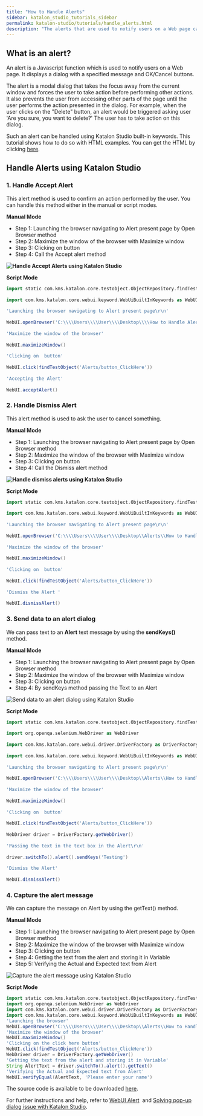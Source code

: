 ```yaml
---
title: "How to Handle Alerts"
sidebar: katalon_studio_tutorials_sidebar
permalink: katalon-studio/tutorials/handle_alerts.html
description: "The alerts that are used to notify users on a Web page can be handled using Katalon Studio. This tutorial shows how to do so with HTML examples."
---
```

What is an alert?
-----------------

An alert is a Javascript function which is used to notify users on a Web page. It displays a dialog with a specified message and OK/Cancel buttons.

The alert is a modal dialog that takes the focus away from the current window and forces the user to take action before performing other actions. It also prevents the user from accessing other parts of the page until the user performs the action presented in the dialog. For example, when the user clicks on the "Delete" button, an alert would be triggered asking user 'Are you sure, you want to delete?' The user has to take action on this dialog.

Such an alert can be handled using Katalon Studio built-in keywords. This tutorial shows how to do so with HTML examples. You can get the HTML by clicking [here](https://github.com/katalon-studio/katalon-web-automation/blob/master/Html%20Files/How%20to%20Handle%20Alerts2.html).

Handle Alerts using Katalon Studio
----------------------------------

### 1\. Handle Accept Alert

This alert method is used to confirm an action performed by the user. You can handle this method either in the manual or script modes.

**Manual Mode**

*   Step 1: Launching the browser navigating to Alert present page by Open Browser method
*   Step 2: Maximize the window of the browser with Maximize window
*   Step 3: Clicking on button
*   Step 4: Call the Accept alert method

**![Handle Accept Alerts using Katalon Studio](../../images/katalon-studio/tutorials/handle_alerts/Handle-accept-alert.png)**

**Script Mode**

```groovy
import static com.kms.katalon.core.testobject.ObjectRepository.findTestObject
 
import com.kms.katalon.core.webui.keyword.WebUiBuiltInKeywords as WebUI
 
'Launching the browser navigating to Alert present page\r\n'
 
WebUI.openBrowser('C:\\\\Users\\\\User\\\\Desktop\\\\How to Handle Alerts.html')
 
'Maximize the window of the browser'
 
WebUI.maximizeWindow()
 
'Clicking on  button'
 
WebUI.click(findTestObject('Alerts/button_ClickHere'))
 
'Accepting the Alert'
 
WebUI.acceptAlert()

```

### 2\. Handle Dismiss Alert

This alert method is used to ask the user to cancel something.

**Manual Mode**

*   Step 1: Launching the browser navigating to Alert present page by Open Browser method
*   Step 2: Maximize the window of the browser with Maximize window
*   Step 3: Clicking on button
*   Step 4: Call the Dismiss alert method

**![Handle dismiss alerts using Katalon Studio](../../images/katalon-studio/tutorials/handle_alerts/Handle-dismiss-alert.png)**

**Script Mode**

```groovy
import static com.kms.katalon.core.testobject.ObjectRepository.findTestObject
 
import com.kms.katalon.core.webui.keyword.WebUiBuiltInKeywords as WebUI
 
'Launching the browser navigating to Alert present page\r\n'
 
WebUI.openBrowser('C:\\\\Users\\\\User\\\\Desktop\\Alerts\\How to Handle Alerts2.html')
 
'Maximize the window of the browser'
 
WebUI.maximizeWindow()
 
'Clicking on  button'
 
WebUI.click(findTestObject('Alerts/button_ClickHere'))
 
'Dismiss the Alert '
 
WebUI.dismissAlert()

```

### 3\. Send data to an alert dialog

We can pass text to an **Alert** text message by using the **sendKeys()** method.

**Manual Mode**

*   Step 1: Launching the browser navigating to Alert present page by Open Browser method
*   Step 2: Maximize the window of the browser with Maximize window
*   Step 3: Clicking on button
*   Step 4: By sendKeys method passing the Text to an Alert

![Send data to an alert dialog using Katalon Studio](../../images/katalon-studio/tutorials/handle_alerts/Send-data-to-an-alert-dialog.png)

**Script Mode**

```groovy
import static com.kms.katalon.core.testobject.ObjectRepository.findTestObject
 
import org.openqa.selenium.WebDriver as WebDriver
 
import com.kms.katalon.core.webui.driver.DriverFactory as DriverFactory
 
import com.kms.katalon.core.webui.keyword.WebUiBuiltInKeywords as WebUI
 
'Launching the browser navigating to Alert present page\r\n'
 
WebUI.openBrowser('C:\\\\Users\\\\User\\\\Desktop\\Alerts\\How to Handle Alerts2.html')
 
'Maximize the window of the browser'
 
WebUI.maximizeWindow()
 
'Clicking on  button'
 
WebUI.click(findTestObject('Alerts/button_ClickHere'))
 
WebDriver driver = DriverFactory.getWebDriver()
 
'Passing the text in the text box in the Alert\r\n'
 
driver.switchTo().alert().sendKeys('Testing')
 
'Dismiss the Alert'
 
WebUI.dismissAlert()

```

### 4\. Capture the alert message

We can capture the message on Alert by using the getText() method.

**Manual Mode**

*   Step 1: Launching the browser navigating to Alert present page by Open Browser method
*   Step 2: Maximize the window of the browser with Maximize window
*   Step 3: Clicking on button
*   Step 4: Getting the text from the alert and storing it in Variable
*   Step 5: Verifying the Actual and Expected text from Alert

![Capture the alert message using Katalon Studio](../../images/katalon-studio/tutorials/handle_alerts/Capture-alert-message.png)

**Script Mode**

```groovy
import static com.kms.katalon.core.testobject.ObjectRepository.findTestObject
import org.openqa.selenium.WebDriver as WebDriver
import com.kms.katalon.core.webui.driver.DriverFactory as DriverFactory
import com.kms.katalon.core.webui.keyword.WebUiBuiltInKeywords as WebUI
'Launching the browser'
WebUI.openBrowser('C:\\\\Users\\\\User\\\\Desktop\\Alerts\\How to Handle Alerts2.html')
'Maximize the window of the browser'
WebUI.maximizeWindow()
'Clicking on the click here button'
WebUI.click(findTestObject('Alerts/button_ClickHere'))
WebDriver driver = DriverFactory.getWebDriver()
'Getting the text from the alert and storing it in Variable'
String AlertText = driver.switchTo().alert().getText()
'Verifying the Actual and Expected text from Alert'
WebUI.verifyEqual(AlertText, 'Please enter your name')

```

The source code is available to be downloaded [here](https://github.com/katalon-studio/katalon-web-automation).

For further instructions and help, refer to [WebUI Alert](/display/KD/%5BWebUI%5D+Alert)  and [Solving pop-up dialog issue with Katalon Studio](/tutorials/pop-up-dialog-issue/).